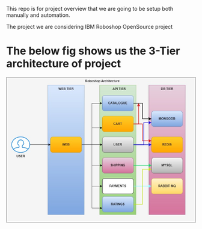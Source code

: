 This repo is for project overview that we are going to be setup both manually and automation.

The project we are considering IBM Roboshop OpenSource project 
# The below fig shows us the 3-Tier architecture of project
![Alt text](image.png)

